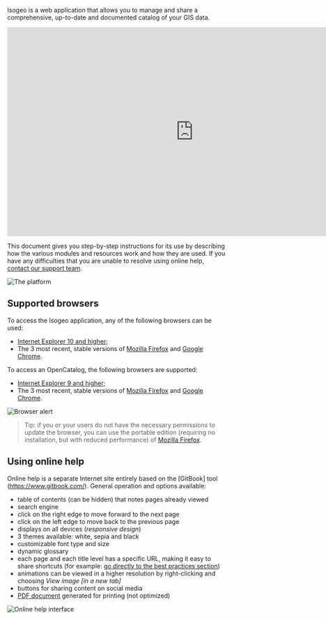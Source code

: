 Isogeo is a web application that allows you to manage and share a comprehensive, up-to-date and documented catalog of your GIS data.

<iframe width="853" height="480" src="https://www.youtube.com/embed/EJ2Br_9lUJo?rel=0" frameborder="0" allowfullscreen></iframe>

This document gives you step-by-step instructions for its use by describing how the various modules and resources work and how they are used. If you have any difficulties that you are unable to resolve using online help,  [contact our support team](support/README.html).

![The platform](/en/images/offer_schema_platform_modAPI.png "The Isogeo platform modules and resources")

## Supported browsers

To access the Isogeo application, any of the following browsers can be used:

* [Internet Explorer 10 and higher](http://windows.microsoft.com/en-us/internet-explorer/download-ie);
* The 3 most recent, stable versions of [Mozilla Firefox](https://www.mozilla.org/en-US/firefox) and [Google Chrome](https://www.google.com/chrome/browser/desktop/).

To access an OpenCatalog, the following browsers are supported:

* [Internet Explorer 9 and higher](http://windows.microsoft.com/en-us/internet-explorer/download-ie);
* The 3 most recent, stable versions of [Mozilla Firefox](https://www.mozilla.org/en-US/firefox) and [Google Chrome](https://www.google.com/chrome/browser/desktop/).


![Browser alert](/en/images/OC_browser_alert.png "Message displayed if the browser is not supported")

> Tip: if you or your users do not have the necessary permissions to update the browser, you can use the portable edition (requiring no installation, but with reduced performance) of [Mozilla Firefox](http://portableapps.com/apps/internet/firefox_portable/localization).


## Using online help

Online help is a separate Internet site entirely based on the [GitBook] tool (https://www.gitbook.com/). General operation and options available:

* table of contents (can be hidden) that notes pages already viewed
* search engine
* click on the right edge to move forward to the next page
* click on the left edge to move back to the previous page
* displays on all devices (*responsive design*)
* 3 themes available: white, sepia and black
* customizable font type and size
* dynamic glossary
* each page and each title level has a specific URL, making it easy to share shortcuts (for example: [go directly to the best practices section](/en/support/README.html#best-practices))
* animations can be viewed in a higher resolution by right-clicking and choosing *View image [in a new tab]*
* buttons for sharing content on social media
* [PDF document](/fr/index.pdf) generated for printing (not optimized)

![Online help interface](/en/images/GitBook_help.png "Using GitBook")
